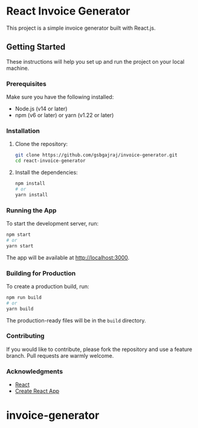 # React Invoice Generator

This project is a simple invoice generator built with React.js.

## Getting Started

These instructions will help you set up and run the project on your local machine.

### Prerequisites

Make sure you have the following installed:

- Node.js (v14 or later)
- npm (v6 or later) or yarn (v1.22 or later)

### Installation

1. Clone the repository:

    ```bash
    git clone https://github.com/gsbgajraj/invoice-generator.git
    cd react-invoice-generator
    ```

2. Install the dependencies:

    ```bash
    npm install
    # or
    yarn install
    ```

### Running the App

To start the development server, run:

```bash
npm start
# or
yarn start
```

The app will be available at [http://localhost:3000](http://localhost:3000).

### Building for Production

To create a production build, run:

```bash
npm run build
# or
yarn build
```

The production-ready files will be in the `build` directory.

### Contributing

If you would like to contribute, please fork the repository and use a feature branch. Pull requests are warmly welcome.


### Acknowledgments

- [React](https://reactjs.org/)
- [Create React App](https://create-react-app.dev/)
# invoice-generator
